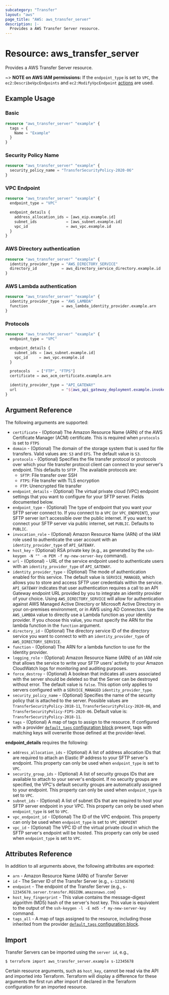 ```yaml
---
subcategory: "Transfer"
layout: "aws"
page_title: "AWS: aws_transfer_server"
description: |-
  Provides a AWS Transfer Server resource.
---
```


# Resource: aws_transfer_server

Provides a AWS Transfer Server resource.

~> **NOTE on AWS IAM permissions:** If the `endpoint_type` is set to `VPC`, the `ec2:DescribeVpcEndpoints` and `ec2:ModifyVpcEndpoint` [actions](https://docs.aws.amazon.com/service-authorization/latest/reference/list_amazonec2.html#amazonec2-actions-as-permissions) are used.

## Example Usage

### Basic

```terraform
resource "aws_transfer_server" "example" {
  tags = {
    Name = "Example"
  }
}
```

### Security Policy Name

```terraform
resource "aws_transfer_server" "example" {
  security_policy_name = "TransferSecurityPolicy-2020-06"
}
```

### VPC Endpoint

```terraform
resource "aws_transfer_server" "example" {
  endpoint_type = "VPC"

  endpoint_details {
    address_allocation_ids = [aws_eip.example.id]
    subnet_ids             = [aws_subnet.example.id]
    vpc_id                 = aws_vpc.example.id
  }
}
```

### AWS Directory authentication

```terraform
resource "aws_transfer_server" "example" {
  identity_provider_type = "AWS_DIRECTORY_SERVICE"
  directory_id           = aws_directory_service_directory.example.id
}
```

### AWS Lambda authentication

```terraform
resource "aws_transfer_server" "example" {
  identity_provider_type = "AWS_LAMBDA"
  function               = aws_lambda_identity_provider.example.arn
}
```

### Protocols

```terraform
resource "aws_transfer_server" "example" {
  endpoint_type = "VPC"

  endpoint_details {
    subnet_ids = [aws_subnet.example.id]
    vpc_id     = aws_vpc.example.id
  }

  protocols   = ["FTP", "FTPS"]
  certificate = aws_acm_certificate.example.arn

  identity_provider_type = "API_GATEWAY"
  url                    = "${aws_api_gateway_deployment.example.invoke_url}${aws_api_gateway_resource.example.path}"
}
```

## Argument Reference

The following arguments are supported:

* `certificate` - (Optional) The Amazon Resource Name (ARN) of the AWS Certificate Manager (ACM) certificate. This is required when `protocols` is set to `FTPS`
* `domain` - (Optional) The domain of the storage system that is used for file transfers. Valid values are: `S3` and `EFS`. The default value is `S3`.
* `protocols` - (Optional) Specifies the file transfer protocol or protocols over which your file transfer protocol client can connect to your server's endpoint. This defaults to `SFTP` . The available protocols are:
    * `SFTP`: File transfer over SSH
    * `FTPS`: File transfer with TLS encryption
    * `FTP`: Unencrypted file transfer
* `endpoint_details` - (Optional) The virtual private cloud (VPC) endpoint settings that you want to configure for your SFTP server. Fields documented below.
* `endpoint_type` - (Optional) The type of endpoint that you want your SFTP server connect to. If you connect to a `VPC` (or `VPC_ENDPOINT`), your SFTP server isn't accessible over the public internet. If you want to connect your SFTP server via public internet, set `PUBLIC`.  Defaults to `PUBLIC`.
* `invocation_role` - (Optional) Amazon Resource Name (ARN) of the IAM role used to authenticate the user account with an `identity_provider_type` of `API_GATEWAY`.
* `host_key` - (Optional) RSA private key (e.g., as generated by the `ssh-keygen -N "" -m PEM -f my-new-server-key` command).
* `url` - (Optional) - URL of the service endpoint used to authenticate users with an `identity_provider_type` of `API_GATEWAY`.
* `identity_provider_type` - (Optional) The mode of authentication enabled for this service. The default value is `SERVICE_MANAGED`, which allows you to store and access SFTP user credentials within the service. `API_GATEWAY` indicates that user authentication requires a call to an API Gateway endpoint URL provided by you to integrate an identity provider of your choice. Using `AWS_DIRECTORY_SERVICE` will allow for authentication against AWS Managed Active Directory or Microsoft Active Directory in your on-premises environment, or in AWS using AD Connectors. Use the `AWS_LAMBDA` value to directly use a Lambda function as your identity provider. If you choose this value, you must specify the ARN for the lambda function in the `function` argument.
* `directory_id` - (Optional) The directory service ID of the directory service you want to connect to with an `identity_provider_type` of `AWS_DIRECTORY_SERVICE`.
* `function` - (Optional) The ARN for a lambda function to use for the Identity provider.
* `logging_role` - (Optional) Amazon Resource Name (ARN) of an IAM role that allows the service to write your SFTP users’ activity to your Amazon CloudWatch logs for monitoring and auditing purposes.
* `force_destroy` - (Optional) A boolean that indicates all users associated with the server should be deleted so that the Server can be destroyed without error. The default value is `false`. This option only applies to servers configured with a `SERVICE_MANAGED` `identity_provider_type`.
* `security_policy_name` - (Optional) Specifies the name of the security policy that is attached to the server. Possible values are `TransferSecurityPolicy-2018-11`, `TransferSecurityPolicy-2020-06`, and  `TransferSecurityPolicy-FIPS-2020-06`. Default value is: `TransferSecurityPolicy-2018-11`.
* `tags` - (Optional) A map of tags to assign to the resource. If configured with a provider [`default_tags` configuration block](https://www.terraform.io/docs/providers/aws/index.html#default_tags-configuration-block) present, tags with matching keys will overwrite those defined at the provider-level.

**endpoint_details** requires the following:

* `address_allocation_ids` - (Optional) A list of address allocation IDs that are required to attach an Elastic IP address to your SFTP server's endpoint. This property can only be used when `endpoint_type` is set to `VPC`.
* `security_group_ids` - (Optional) A list of security groups IDs that are available to attach to your server's endpoint. If no security groups are specified, the VPC's default security groups are automatically assigned to your endpoint. This property can only be used when `endpoint_type` is set to `VPC`.
* `subnet_ids` - (Optional) A list of subnet IDs that are required to host your SFTP server endpoint in your VPC. This property can only be used when `endpoint_type` is set to `VPC`.
* `vpc_endpoint_id` - (Optional) The ID of the VPC endpoint. This property can only be used when `endpoint_type` is set to `VPC_ENDPOINT`
* `vpc_id` - (Optional) The VPC ID of the virtual private cloud in which the SFTP server's endpoint will be hosted. This property can only be used when `endpoint_type` is set to `VPC`.

## Attributes Reference
In addition to all arguments above, the following attributes are exported:

* `arn` - Amazon Resource Name (ARN) of Transfer Server
* `id`  - The Server ID of the Transfer Server (e.g., `s-12345678`)
* `endpoint` - The endpoint of the Transfer Server (e.g., `s-12345678.server.transfer.REGION.amazonaws.com`)
* `host_key_fingerprint` - This value contains the message-digest algorithm (MD5) hash of the server's host key. This value is equivalent to the output of the `ssh-keygen -l -E md5 -f my-new-server-key` command.
* `tags_all` - A map of tags assigned to the resource, including those inherited from the provider [`default_tags` configuration block](https://www.terraform.io/docs/providers/aws/index.html#default_tags-configuration-block).

## Import

Transfer Servers can be imported using the `server id`, e.g.,

```
$ terraform import aws_transfer_server.example s-12345678
```

Certain resource arguments, such as `host_key`, cannot be read via the API and imported into Terraform. Terraform will display a difference for these arguments the first run after import if declared in the Terraform configuration for an imported resource.
